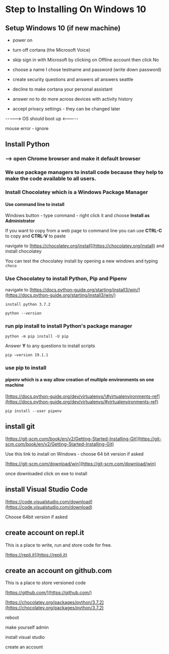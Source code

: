 #  Step to Installing On Windows 10

## Setup Windows 10 \(if new machine\)

* power on
* turn off cortana \(the Microsoft Voice\)
* skip sign in with Microsoft by clicking on Offline account then click No
* choose a name I chose testname and password \(write down password\)
* create security questions and answers all answers seattle
* decline to make cortana your personal assistant
* answer no to do more across devices with activity history

* accept privacy settings - they can be changed later



-----&gt;  OS should boot up  &lt;-----

mouse error - ignore



## Install Python

### --&gt; open Chrome browser and make it default browser

### We use package managers to install code because they help to make the code available to all users.

###  Install Chocolatey which is a Windows Package Manager

#### Use command line to install

Windows button - type command - right click it and choose **Install as Administrator**

If you want to copy from a web page to command line you can use **CTRL-C** to copy and **CTRL-V** to paste

navigate to [https://chocolatey.org/install](https://chocolatey.org/install) and install chocolatey

You can test the chocolatey install by opening a new windows and typing `choco`

### Use Chocolatey to install Python, Pip and Pipenv

navigate to [https://docs.python-guide.org/starting/install3/win/](https://docs.python-guide.org/starting/install3/win/)

`install python 3.7.2`

`python --version`

### run pip install to install Python's package manager

`python -m pip install -U pip`

Answer **Y** to any questions to install scripts

`pip —version 19.1.1`

### use pip to install 

#### pipenv which is a way allow creation of multiple environments on one machine

[https://docs.python-guide.org/dev/virtualenvs/\#virtualenvironments-ref](https://docs.python-guide.org/dev/virtualenvs/#virtualenvironments-ref)

`pip install --user pipenv`

  
  


## install git

[https://git-scm.com/book/en/v2/Getting-Started-Installing-Git](https://git-scm.com/book/en/v2/Getting-Started-Installing-Git)

  
Use this link to install on Windows - choose 64 bit version if asked

[https://git-scm.com/download/win](https://git-scm.com/download/win)

once downloaded click on exe to install

## install Visual Studio Code

[https://code.visualstudio.com/download](https://code.visualstudio.com/download)

Choose 64bit version if asked

##  create account on repl.it

This is a place to write, run and store code for free.

[https://repli.it](https://repli.it)

## create an account on github.com

This is a place to store versioned code

[https://github.com/](https://github.com/)  


  


  


  


  


  


[https://chocolatey.org/packages/python/3.7.2](https://chocolatey.org/packages/python/3.7.2)

  


reboot

  


  


make yourself admin

  


  


  


install visual studio

  


create an account


